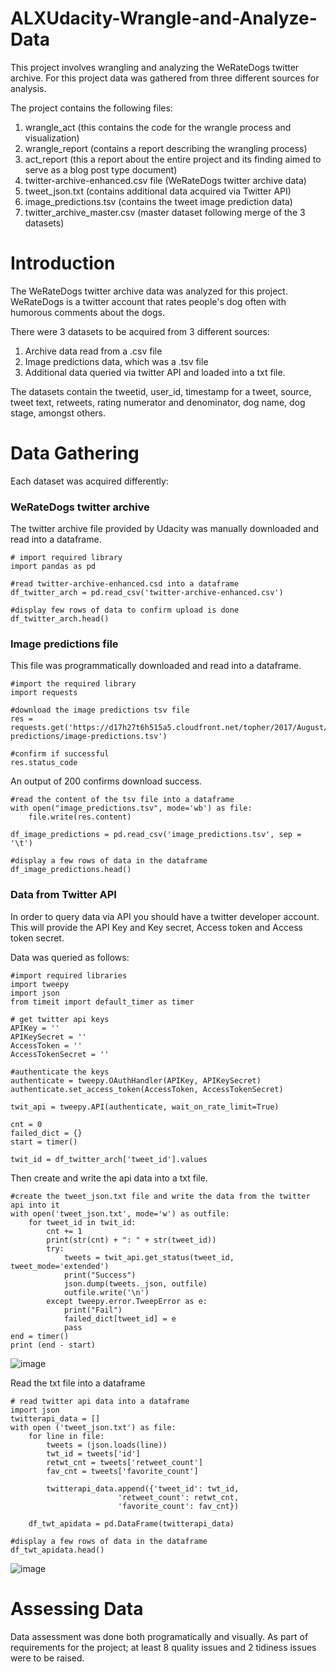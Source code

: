 # ALXUdacity-Wrangle-and-Analyze-Data
This project involves wrangling and analyzing the WeRateDogs twitter archive.
For this project data was gathered from three different sources for analysis.

The project contains the following files:
1. wrangle_act (this contains the code for the wrangle process and visualization)
2. wrangle_report (contains a report describing the wrangling process)
3. act_report (this a report about the entire project and its finding aimed to serve as a blog post type document)
4. twitter-archive-enhanced.csv file (WeRateDogs twitter archive data)
5. tweet_json.txt (contains additional data acquired via Twitter API)
6. image_predictions.tsv (contains the tweet image prediction data)
7. twitter_archive_master.csv (master dataset following merge of the 3 datasets)

# Introduction
The WeRateDogs twitter archive data was analyzed for this project. WeRateDogs is a twitter account that rates people's dog often with humorous comments about the dogs. 

There were 3 datasets to be acquired from 3 different sources:
1. Archive data read from a .csv file
2. Image predictions data, which was a .tsv file
3. Additional data queried via twitter API and loaded into a txt file.

The datasets contain the tweetid, user_id, timestamp for a tweet, source, tweet text, retweets, rating numerator and denominator, dog name, dog stage, amongst others.

# Data Gathering
Each dataset was acquired differently:

### WeRateDogs twitter archive
The twitter archive file provided by Udacity was manually downloaded and read into a dataframe.

```
# import required library
import pandas as pd

#read twitter-archive-enhanced.csd into a dataframe
df_twitter_arch = pd.read_csv('twitter-archive-enhanced.csv')

#display few rows of data to confirm upload is done
df_twitter_arch.head()
```

### Image predictions file
This file was programmatically downloaded and read into a dataframe.
```
#import the required library
import requests

#download the image predictions tsv file
res = requests.get('https://d17h27t6h515a5.cloudfront.net/topher/2017/August/599fd2ad_image-predictions/image-predictions.tsv')

#confirm if successful
res.status_code
```
An output of 200 confirms download success.
```
#read the content of the tsv file into a dataframe
with open("image_predictions.tsv", mode='wb') as file:
    file.write(res.content)

df_image_predictions = pd.read_csv('image_predictions.tsv', sep = '\t')

#display a few rows of data in the dataframe
df_image_predictions.head()
```

### Data from Twitter API
In order to query data via API you should have a twitter developer account.
This will provide the API Key and Key secret, Access token and Access token secret.

Data was queried as follows:
```
#import required libraries
import tweepy
import json
from timeit import default_timer as timer

# get twitter api keys
APIKey = ''
APIKeySecret = ''
AccessToken = ''
AccessTokenSecret = ''

#authenticate the keys
authenticate = tweepy.OAuthHandler(APIKey, APIKeySecret)
authenticate.set_access_token(AccessToken, AccessTokenSecret)

twit_api = tweepy.API(authenticate, wait_on_rate_limit=True)

cnt = 0
failed_dict = {}
start = timer()

twit_id = df_twitter_arch['tweet_id'].values
```
Then create and write the api data into a txt file.
```
#create the tweet_json.txt file and write the data from the twitter api into it
with open('tweet_json.txt', mode='w') as outfile:
    for tweet_id in twit_id:
        cnt += 1
        print(str(cnt) + ": " + str(tweet_id))
        try:
            tweets = twit_api.get_status(tweet_id, tweet_mode='extended')
            print("Success")
            json.dump(tweets._json, outfile)
            outfile.write('\n')
        except tweepy.error.TweepError as e:
            print("Fail")
            failed_dict[tweet_id] = e
            pass
end = timer()
print (end - start)
```
![image](https://user-images.githubusercontent.com/113180085/201698576-f077c752-b946-4183-8a0f-d22f428bba75.png)

Read the txt file into a dataframe
```
# read twitter api data into a dataframe
import json
twitterapi_data = []
with open ('tweet_json.txt') as file:
    for line in file:
        tweets = (json.loads(line))
        twt_id = tweets['id']
        retwt_cnt = tweets['retweet_count']
        fav_cnt = tweets['favorite_count']
        
        twitterapi_data.append({'tweet_id': twt_id,
                        'retweet_count': retwt_cnt,
                        'favorite_count': fav_cnt})
    
    df_twt_apidata = pd.DataFrame(twitterapi_data)

#display a few rows of data in the dataframe
df_twt_apidata.head()
```
![image](https://user-images.githubusercontent.com/113180085/201698941-98814c0d-0eef-4ed0-a337-9cc4ea80649a.png)

# Assessing Data
Data assessment was done both programatically and visually.
As part of requirements for the project; at least 8 quality issues and 2 tidiness issues were to be raised. 

```
